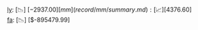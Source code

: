 [ly](record/ly/summary.md): [📉] [$-2937.00]  
[mm](record/mm/summary.md): [📈] [$4376.60]  
[fa](record/fa/summary.md): [📉] [$-895479.99]  
